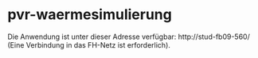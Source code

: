 # pvr-waermesimulierung

Die Anwendung ist unter dieser Adresse verfügbar: http://stud-fb09-560/ (Eine Verbindung in das FH-Netz ist
erforderlich).